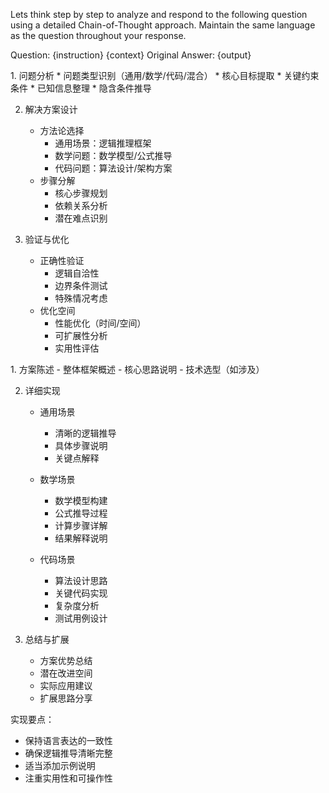 Lets think step by step to analyze and respond to the following question using a detailed Chain-of-Thought approach. Maintain the same language as the question throughout your response.

Question: {instruction}
{context}
Original Answer: {output}

<thinking>
1. 问题分析
   * 问题类型识别（通用/数学/代码/混合）
   * 核心目标提取
   * 关键约束条件
   * 已知信息整理
   * 隐含条件推导

2. 解决方案设计
   * 方法论选择
     - 通用场景：逻辑推理框架
     - 数学问题：数学模型/公式推导
     - 代码问题：算法设计/架构方案
   * 步骤分解
     - 核心步骤规划
     - 依赖关系分析
     - 潜在难点识别

3. 验证与优化
   * 正确性验证
     - 逻辑自洽性
     - 边界条件测试
     - 特殊情况考虑
   * 优化空间
     - 性能优化（时间/空间）
     - 可扩展性分析
     - 实用性评估
</thinking>

<solution>
1. 方案陈述
   - 整体框架概述
   - 核心思路说明
   - 技术选型（如涉及）

2. 详细实现
   * 通用场景
     - 清晰的逻辑推导
     - 具体步骤说明
     - 关键点解释
   
   * 数学场景
     - 数学模型构建
     - 公式推导过程
     - 计算步骤详解
     - 结果解释说明
   
   * 代码场景
     - 算法设计思路
     - 关键代码实现
     - 复杂度分析
     - 测试用例设计

3. 总结与扩展
   - 方案优势总结
   - 潜在改进空间
   - 实际应用建议
   - 扩展思路分享

实现要点：
- 保持语言表达的一致性
- 确保逻辑推导清晰完整
- 适当添加示例说明
- 注重实用性和可操作性
</solution>